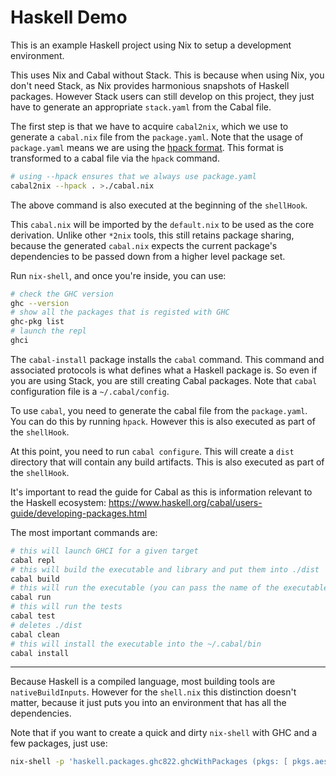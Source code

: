 # Haskell Demo

This is an example Haskell project using Nix to setup a development environment.

This uses Nix and Cabal without Stack. This is because when using Nix, you don't need Stack, as Nix provides harmonious snapshots of Haskell packages. However Stack users can still develop on this project, they just have to generate an appropriate `stack.yaml` from the Cabal file.

The first step is that we have to acquire `cabal2nix`, which we use to generate a `cabal.nix` file from the `package.yaml`. Note that the usage of `package.yaml` means we are using the [hpack format](https://github.com/sol/hpack). This format is transformed to a cabal file via the `hpack` command.

```sh
# using --hpack ensures that we always use package.yaml
cabal2nix --hpack . >./cabal.nix
```

The above command is also executed at the beginning of the `shellHook`.

This `cabal.nix` will be imported by the `default.nix` to be used as the core derivation. Unlike other `*2nix` tools, this still retains package sharing, because the generated `cabal.nix` expects the current package's dependencies to be passed down from a higher level package set.

Run `nix-shell`, and once you're inside, you can use:

```sh
# check the GHC version
ghc --version
# show all the packages that is registed with GHC
ghc-pkg list
# launch the repl
ghci
```

The `cabal-install` package installs the `cabal` command. This command and associated protocols is what defines what a Haskell package is. So even if you are using Stack, you are still creating Cabal packages. Note that `cabal` configuration file is a `~/.cabal/config`.

To use `cabal`, you need to generate the cabal file from the `package.yaml`. You can do this by running `hpack`. However this is also executed as part of the `shellHook`.

At this point, you need to run `cabal configure`. This will create a `dist` directory that will contain any build artifacts. This is also executed as part of the `shellHook`.

It's important to read the guide for Cabal as this is information relevant to the Haskell ecosystem: https://www.haskell.org/cabal/users-guide/developing-packages.html

The most important commands are:

```sh
# this will launch GHCI for a given target
cabal repl
# this will build the executable and library and put them into ./dist
cabal build
# this will run the executable (you can pass the name of the executable)
cabal run
# this will run the tests
cabal test
# deletes ./dist
cabal clean
# this will install the executable into the ~/.cabal/bin
cabal install
```

---

Because Haskell is a compiled language, most building tools are `nativeBuildInputs`. However for the `shell.nix` this distinction doesn't matter, because it just puts you into an environment that has all the dependencies.

Note that if you want to create a quick and dirty `nix-shell` with GHC and a few packages, just use:

```sh
nix-shell -p 'haskell.packages.ghc822.ghcWithPackages (pkgs: [ pkgs.aeson pkgs.dlist ])'
```
